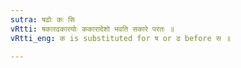 ```yaml
---
sutra: षढोः कः सि
vRtti: षकारढकारयोः ककारादेशो भवति सकारे परतः ॥
vRtti_eng: क is substituted for ष or ढ before स ॥

---
```

